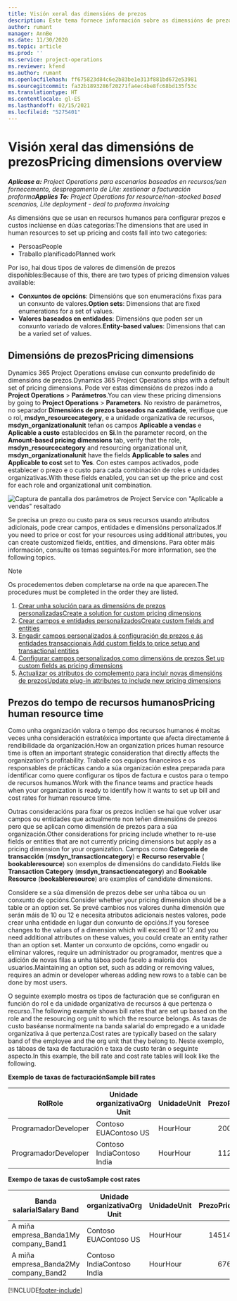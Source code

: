 ```yaml
---
title: Visión xeral das dimensións de prezos
description: Este tema fornece información sobre as dimensións de prezos en Dynamics 365 Project Operations.
author: rumant
manager: AnnBe
ms.date: 11/30/2020
ms.topic: article
ms.prod: ''
ms.service: project-operations
ms.reviewer: kfend
ms.author: rumant
ms.openlocfilehash: ff675823d84c6e2b83be1e313f881bd672e53981
ms.sourcegitcommit: fa32b1893286f20271fa4ec4be8fc68bd135f53c
ms.translationtype: HT
ms.contentlocale: gl-ES
ms.lasthandoff: 02/15/2021
ms.locfileid: "5275401"
---
```

# <a name="pricing-dimensions-overview"></a><span data-ttu-id="8dfae-103">Visión xeral das dimensións de prezos</span><span class="sxs-lookup"><span data-stu-id="8dfae-103">Pricing dimensions overview</span></span>

<span data-ttu-id="8dfae-104">_**Aplícase a:** Project Operations para escenarios baseados en recursos/sen fornecemento, despregamento de Lite: xestionar a facturación proforma_</span><span class="sxs-lookup"><span data-stu-id="8dfae-104">_**Applies To:** Project Operations for resource/non-stocked based scenarios, Lite deployment - deal to proforma invoicing_</span></span>

<span data-ttu-id="8dfae-105">As dimensións que se usan en recursos humanos para configurar prezos e custos inclúense en dúas categorías:</span><span class="sxs-lookup"><span data-stu-id="8dfae-105">The dimensions that are used in human resources to set up pricing and costs fall into two categories:</span></span>

- <span data-ttu-id="8dfae-106">Persoas</span><span class="sxs-lookup"><span data-stu-id="8dfae-106">People</span></span>
- <span data-ttu-id="8dfae-107">Traballo planificado</span><span class="sxs-lookup"><span data-stu-id="8dfae-107">Planned work</span></span>

<span data-ttu-id="8dfae-108">Por iso, hai dous tipos de valores de dimensión de prezos dispoñibles:</span><span class="sxs-lookup"><span data-stu-id="8dfae-108">Because of this, there are two types of pricing dimension values available:</span></span>

- <span data-ttu-id="8dfae-109">**Conxuntos de opcións**: Dimensións que son enumeracións fixas para un conxunto de valores.</span><span class="sxs-lookup"><span data-stu-id="8dfae-109">**Option sets**: Dimensions that are fixed enumerations for a set of values.</span></span>
- <span data-ttu-id="8dfae-110">**Valores baseados en entidades**: Dimensións que poden ser un conxunto variado de valores.</span><span class="sxs-lookup"><span data-stu-id="8dfae-110">**Entity-based values**: Dimensions that can be a varied set of values.</span></span>

## <a name="pricing-dimensions"></a><span data-ttu-id="8dfae-111">Dimensións de prezos</span><span class="sxs-lookup"><span data-stu-id="8dfae-111">Pricing dimensions</span></span>

<span data-ttu-id="8dfae-112">Dynamics 365 Project Operations envíase cun conxunto predefinido de dimensións de prezos.</span><span class="sxs-lookup"><span data-stu-id="8dfae-112">Dynamics 365 Project Operations ships with a default set of pricing dimensions.</span></span> <span data-ttu-id="8dfae-113">Pode ver estas dimensións de prezos indo a **Project Operations** > **Parámetros**.</span><span class="sxs-lookup"><span data-stu-id="8dfae-113">You can view these pricing dimensions by going to **Project Operations** > **Parameters**.</span></span> <span data-ttu-id="8dfae-114">No rexistro de parámetros, no separador **Dimensións de prezos baseados na cantidade**, verifique que o rol, **msdyn_resourcecategory**, e a unidade organizativa de recursos, **msdyn_organizationalunit** teñan os campos **Aplicable a vendas** e **Aplicable a custo** establecidos en **Si**.</span><span class="sxs-lookup"><span data-stu-id="8dfae-114">In the parameter record, on the **Amount-based pricing dimensions** tab, verify that the role, **msdyn_resourcecategory** and resourcing organizational unit, **msdyn_organizationalunit** have the fields **Applicable to sales** and **Applicable to cost** set to **Yes**.</span></span> <span data-ttu-id="8dfae-115">Con estes campos activados, pode establecer o prezo e o custo para cada combinación de roles e unidades organizativas.</span><span class="sxs-lookup"><span data-stu-id="8dfae-115">With these fields enabled, you can set up the price and cost for each role and organizational unit combination.</span></span>

![Captura de pantalla dos parámetros de Project Service con "Aplicable a vendas" resaltado](media/PS-OOB-parameters.png)

<span data-ttu-id="8dfae-117">Se precisa un prezo ou custo para os seus recursos usando atributos adicionais, pode crear campos, entidades e dimensións personalizados.</span><span class="sxs-lookup"><span data-stu-id="8dfae-117">If you need to price or cost for your resources using additional attributes, you can create customized fields, entities, and dimensions.</span></span> <span data-ttu-id="8dfae-118">Para obter máis información, consulte os temas seguintes.</span><span class="sxs-lookup"><span data-stu-id="8dfae-118">For more information, see the following topics.</span></span> 
  
  > [!NOTE]
  > <span data-ttu-id="8dfae-119">Os procedementos deben completarse na orde na que aparecen.</span><span class="sxs-lookup"><span data-stu-id="8dfae-119">The procedures must be completed in the order they are listed.</span></span>

1. [<span data-ttu-id="8dfae-120">Crear unha solución para as dimensións de prezos personalizadas</span><span class="sxs-lookup"><span data-stu-id="8dfae-120">Create a solution for custom pricing dimensions</span></span>](../sales/create-solution-custompd.md)
2. [<span data-ttu-id="8dfae-121">Crear campos e entidades personalizados</span><span class="sxs-lookup"><span data-stu-id="8dfae-121">Create custom fields and entities</span></span>](create-custom-fields-entities-pricing-dimensions.md)
3. [<span data-ttu-id="8dfae-122">Engadir campos personalizados á configuración de prezos e ás entidades transaccionais </span><span class="sxs-lookup"><span data-stu-id="8dfae-122">Add custom fields to price setup and transactional entities</span></span>](add-custom-fields-price-setup-transactional-entities.md)
4. [<span data-ttu-id="8dfae-123">Configurar campos personalizados como dimensións de prezos </span><span class="sxs-lookup"><span data-stu-id="8dfae-123">Set up custom fields as pricing dimensions</span></span>](set-up-custom-fields-pricing-dimensions.md)
5. [<span data-ttu-id="8dfae-124">Actualizar os atributos do complemento para incluír novas dimensións de prezos</span><span class="sxs-lookup"><span data-stu-id="8dfae-124">Update plug-in attributes to include new pricing dimensions</span></span>](update-plugin-attributes-pd.md)


## <a name="pricing-human-resource-time"></a><span data-ttu-id="8dfae-125">Prezos do tempo de recursos humanos</span><span class="sxs-lookup"><span data-stu-id="8dfae-125">Pricing human resource time</span></span>
<span data-ttu-id="8dfae-126">Como unha organización valora o tempo dos recursos humanos é moitas veces unha consideración estratéxica importante que afecta directamente á rendibilidade da organización.</span><span class="sxs-lookup"><span data-stu-id="8dfae-126">How an organization prices human resource time is often an important strategic consideration that directly affects the organization's profitability.</span></span> <span data-ttu-id="8dfae-127">Traballe cos equipos financeiros e os responsables de prácticas cando a súa organización estea preparada para identificar como quere configurar os tipos de factura e custos para o tempo de recursos humanos.</span><span class="sxs-lookup"><span data-stu-id="8dfae-127">Work with the finance teams and practice heads when your organization is ready to identify how it wants to set up bill and cost rates for human resource time.</span></span>

<span data-ttu-id="8dfae-128">Outras consideracións para fixar os prezos inclúen se hai que volver usar campos ou entidades que actualmente non teñen dimensións de prezos pero que se aplican como dimensión de prezos para a súa organización.</span><span class="sxs-lookup"><span data-stu-id="8dfae-128">Other considerations for pricing include whether to re-use fields or entities that are not currently pricing dimensions but apply as a pricing dimension for your organization.</span></span> <span data-ttu-id="8dfae-129">Campos como **Categoría de transacción** (**msdyn_transactioncategory**) e **Recurso reservable** ( **bookableresource**) son exemplos de dimensións do candidato.</span><span class="sxs-lookup"><span data-stu-id="8dfae-129">Fields like **Transaction Category** (**msdyn_transactioncategory**) and **Bookable Resource** (**bookableresource**) are examples of candidate dimensions.</span></span> 

<span data-ttu-id="8dfae-130">Considere se a súa dimensión de prezos debe ser unha táboa ou un conxunto de opcións.</span><span class="sxs-lookup"><span data-stu-id="8dfae-130">Consider whether your pricing dimension should be a table or an option set.</span></span> <span data-ttu-id="8dfae-131">Se prevé cambios nos valores dunha dimensión que serán máis de 10 ou 12 e necesita atributos adicionais nestes valores, pode crear unha entidade en lugar dun conxunto de opcións.</span><span class="sxs-lookup"><span data-stu-id="8dfae-131">If you foresee changes to the values of a dimension which will exceed 10 or 12 and you need additional attributes on these values, you could create an entity rather than an option set.</span></span> <span data-ttu-id="8dfae-132">Manter un conxunto de opcións, como engadir ou eliminar valores, require un administrador ou programador, mentres que a adición de novas filas a unha táboa pode facelo a maioría dos usuarios.</span><span class="sxs-lookup"><span data-stu-id="8dfae-132">Maintaining an option set, such as adding or removing values, requires an admin or developer whereas adding new rows to a table can be done by most users.</span></span>

<span data-ttu-id="8dfae-133">O seguinte exemplo mostra os tipos de facturación que se configuran en función do rol e da unidade organizativa de recursos á que pertenza o recurso.</span><span class="sxs-lookup"><span data-stu-id="8dfae-133">The following example shows bill rates that are set up based on the role and the resourcing org unit to which the resource belongs.</span></span> <span data-ttu-id="8dfae-134">As taxas de custo baséanse normalmente na banda salarial do empregado e a unidade organizativa á que pertenza.</span><span class="sxs-lookup"><span data-stu-id="8dfae-134">Cost rates are typically based on the salary band of the employee and the org unit that they belong to.</span></span> <span data-ttu-id="8dfae-135">Neste exemplo, as táboas de taxa de facturación e taxa de custo terán o seguinte aspecto.</span><span class="sxs-lookup"><span data-stu-id="8dfae-135">In this example, the bill rate and cost rate tables will look like the following.</span></span>

<span data-ttu-id="8dfae-136">**Exemplo de taxas de facturación**</span><span class="sxs-lookup"><span data-stu-id="8dfae-136">**Sample bill rates**</span></span>

| <span data-ttu-id="8dfae-137">Rol</span><span class="sxs-lookup"><span data-stu-id="8dfae-137">Role</span></span>        | <span data-ttu-id="8dfae-138">Unidade organizativa</span><span class="sxs-lookup"><span data-stu-id="8dfae-138">Org Unit</span></span>    |<span data-ttu-id="8dfae-139">Unidade</span><span class="sxs-lookup"><span data-stu-id="8dfae-139">Unit</span></span>      |<span data-ttu-id="8dfae-140">Prezo</span><span class="sxs-lookup"><span data-stu-id="8dfae-140">Price</span></span>      |<span data-ttu-id="8dfae-141">Moeda</span><span class="sxs-lookup"><span data-stu-id="8dfae-141">Currency</span></span>  |
| ------------|-------------|----------|----------:|----------|
| <span data-ttu-id="8dfae-142">Programador</span><span class="sxs-lookup"><span data-stu-id="8dfae-142">Developer</span></span>   | <span data-ttu-id="8dfae-143">Contoso EUA</span><span class="sxs-lookup"><span data-stu-id="8dfae-143">Contoso US</span></span>  |<span data-ttu-id="8dfae-144">Hour</span><span class="sxs-lookup"><span data-stu-id="8dfae-144">Hour</span></span> | <span data-ttu-id="8dfae-145">200</span><span class="sxs-lookup"><span data-stu-id="8dfae-145">200</span></span>|<span data-ttu-id="8dfae-146">USD</span><span class="sxs-lookup"><span data-stu-id="8dfae-146">USD</span></span>     |
| <span data-ttu-id="8dfae-147">Programador</span><span class="sxs-lookup"><span data-stu-id="8dfae-147">Developer</span></span>   | <span data-ttu-id="8dfae-148">Contoso India</span><span class="sxs-lookup"><span data-stu-id="8dfae-148">Contoso India</span></span> |<span data-ttu-id="8dfae-149">Hour</span><span class="sxs-lookup"><span data-stu-id="8dfae-149">Hour</span></span>|   <span data-ttu-id="8dfae-150">112</span><span class="sxs-lookup"><span data-stu-id="8dfae-150">112</span></span>|<span data-ttu-id="8dfae-151">USD</span><span class="sxs-lookup"><span data-stu-id="8dfae-151">USD</span></span>     |


<span data-ttu-id="8dfae-152">**Exempo de taxas de custo**</span><span class="sxs-lookup"><span data-stu-id="8dfae-152">**Sample cost rates**</span></span>

| <span data-ttu-id="8dfae-153">Banda salarial</span><span class="sxs-lookup"><span data-stu-id="8dfae-153">Salary Band</span></span>     | <span data-ttu-id="8dfae-154">Unidade organizativa</span><span class="sxs-lookup"><span data-stu-id="8dfae-154">Org Unit</span></span>    |<span data-ttu-id="8dfae-155">Unidade</span><span class="sxs-lookup"><span data-stu-id="8dfae-155">Unit</span></span>      |<span data-ttu-id="8dfae-156">Prezo</span><span class="sxs-lookup"><span data-stu-id="8dfae-156">Price</span></span>      |<span data-ttu-id="8dfae-157">Moeda</span><span class="sxs-lookup"><span data-stu-id="8dfae-157">Currency</span></span>  |
| ----------------|-------------|----------|----------:|----------|
| <span data-ttu-id="8dfae-158">A miña empresa_Banda1</span><span class="sxs-lookup"><span data-stu-id="8dfae-158">My company_Band1</span></span> | <span data-ttu-id="8dfae-159">Contoso EUA</span><span class="sxs-lookup"><span data-stu-id="8dfae-159">Contoso US</span></span>  |<span data-ttu-id="8dfae-160">Hour</span><span class="sxs-lookup"><span data-stu-id="8dfae-160">Hour</span></span> | <span data-ttu-id="8dfae-161">145</span><span class="sxs-lookup"><span data-stu-id="8dfae-161">145</span></span>|<span data-ttu-id="8dfae-162">USD</span><span class="sxs-lookup"><span data-stu-id="8dfae-162">USD</span></span>     |
| <span data-ttu-id="8dfae-163">A miña empresa_Banda2</span><span class="sxs-lookup"><span data-stu-id="8dfae-163">My company_Band2</span></span> | <span data-ttu-id="8dfae-164">Contoso India</span><span class="sxs-lookup"><span data-stu-id="8dfae-164">Contoso India</span></span> |<span data-ttu-id="8dfae-165">Hour</span><span class="sxs-lookup"><span data-stu-id="8dfae-165">Hour</span></span>|   <span data-ttu-id="8dfae-166">67</span><span class="sxs-lookup"><span data-stu-id="8dfae-166">67</span></span>|<span data-ttu-id="8dfae-167">USD</span><span class="sxs-lookup"><span data-stu-id="8dfae-167">USD</span></span>     |


[!INCLUDE[footer-include](../includes/footer-banner.md)]